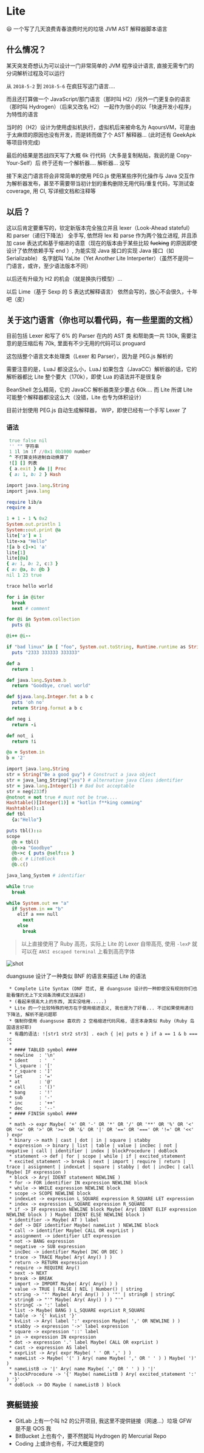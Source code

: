 # Lite

😃 一个写了几天浪费青春浪费时光的垃圾 JVM AST 解释器脚本语言

## 什么情况？

某天突发奇想认为可以设计一门非常简单的 JVM 程序设计语言, 直接无需专门的分词解析过程及可以运行

从 `2018-5-2` 到 `2018-5-6` 在疯狂写这门语言....

而且还打算做一个 JavaScript/那门语言（那时叫 H2）/另外一门更复杂的语言（那时叫 Hydrogen）（后来又改名 H2） 一起作为很小的以「快速开发小程序」 为特性的语言

当时的（H2）设计为使用虚拟机执行，虚拟机后来被命名为 AqoursVM，可是由于太麻烦的原因也没有开发，而是转而做了个 AST 解释器... (此时还有 GeekApk 等项目待完成)

最后的结果是苦战四天写了大概 6k 行代码（大多是复制粘贴，我说的是 Copy-Your-Self）后 终于还有一个解析器.... 解析器... 没写

接下来这门语言将会非常简单的使用 PEG.js 使用某些序列化操作与 Java 交互作为解析器发布，甚至不需要带当初计划的重构删除无用代码/重复代码，写测试查 coverage, 用 CI, 写详细文档和注释等

## 以后？

这以后肯定要重写的，钦定新版本完全独立并且 lexer（Look-Ahead stateful） 和 parser（递归下降法） 全手写, 依然将 lex 和 parse 作为两个独立进程, 并且添加 case 表达式和基于缩进的语意（现在的版本由于某些比较 ~~fucking~~ 的原因即使设计了依然依赖手写 end ）, 为能实现 Java 接口的实现 Java 接口（如 Serializable） 名字就叫 YaLite（Yet Another Lite Interperter）（虽然不是同一门语言，或许，至少语法版本不同）

以后还有升级为 H2 的机会（就是换执行模型）...

以后 Lime（基于 Sexp 的 S 表达式解释语言） 依然会写的，放心不会很久，十年吧（皮）

## 关于这门语言（你也可以看代码，有一些里面的文档）

目前包括 Lexer 和写了 6% 的 Parser 在内的 AST 类 和帮助类一共 130k, 需要注意的是压缩后有 70k, 里面有不少无用的代码可以 proguard

这包括整个语言文本处理类（Lexer 和 Parser），因为是 PEG.js 解析的

需要注意的是，LuaJ 都没这么小，LuaJ 如果包含（JavaCC）解析器的话，它的解析器都比 Lite 整个要大（170k），即使 Lua 的语法并不是很复杂

BeanShell 怎么精简，它的 JavaCC 解析器类至少要占 60k.... 而 Lite 所谓 Lite 可能整个解释器都没这么大（没错，Lite 也专为体积设计）

目前计划使用 PEG.js 自动生成解释器， WIP，即使已经有一个手写 Lexer 了

### 语法

```ruby
 true false nil
 '' "" 字符串
 1 1l 1n 1f //0x1 0b1000 number
 ^ 不打算支持进制自动换算了
 ![] [] 列表
 { a.exit } do || Proc
 { a: 1, b: 2 } Hash

import java.lang.String
import java.lang

require lib/a
require a

1 + 1 - 1 % 0x2
System.out.println 1
System::out.print @a
lite['a'] = 1
lite->a "Hello"
![a b c]->1 'a'
lite[1]
lite[@a]
{ a: 1, b: 2, c:3 }
{ a: @a, b: @b }
nil 1 23 true

trace hello world

for i in @iter
  break
  next # comment

for @i in System.collection
  puts @i

@i++ @i--

if "bad linux" in [ "foo", System.out.toString, Runtime.runtime as String ]
  puts "2333 333333 333333"

def a
  return 1

def java.lang.System.b
  return "Goodbye, cruel world"

def $java.lang.Integer.fmt a b c
  puts 'oh no'
  return String.format a b c

def neg i
  return -i

def not_ i
  return !i

@a = System.in
b = '2'

import java.lang.String
str = String("Be a good guy") # Construct a java object
str = java_lang_String("yes") # alternative java Class identifier
str = java.lang.Integer(1) # Bad but acceptable
str = neg(233f)
@notnot = not true # must not be true....
Hashtable()[Integer(1)] = "kotlin f**king comming"
Hashtable()::1
def tbl
  {a:"Hello"}

puts tbl()::a
scope
  @b = tbl()
  @b->a "Goodbye"
  @b->c { puts @self::a }
  @b.c # LiteBlock
  @b.c()

java_lang_System # identifier

while true
  break

while System.out == "a"
  if System.in == "b"
    elif a === null
      next
    else
      break
```

> 以上直接使用了 Ruby 高亮，实际上 Lite 的 Lexer 自带高亮, 使用 `-lexP` 就可以在 `ANSI escaped terminal` 上看到高亮字体

![shot](https://github.com/duangsuse/Lite/raw/master/2018-05-06%2015-26-53%E5%B1%8F%E5%B9%95%E6%88%AA%E5%9B%BE.png)

duangsuse 设计了一种类似 BNF 的语言来描述 Lite 的语法

```plain
 * Complete Lite Syntax (DNF 范式, 是 duangsuse 设计的一种即使没有规则你们也能看懂的无上下文词条流模式文法描述)
 * (看起来很高大上的东西, 其实没啥用.....)
 * Lite 的一个比较特殊的地方在于使用缩进语义, 我也是为了好看... 不过如果使用递归下降法, 解析不是问题耶
 * 强制你使用 duangsuse 喜欢的 2 空格缩进代码风格, 语言本身类似 Ruby (Ruby 岛国语言好耶)
 * 有趣的语法: ![str1 str2 str3] . each { |e| puts e } if a == 1 & b === :c
 *
 * #### TABLED symbol ####
 * newline  : '\n'
 * ident    : '  '
 * l_square : '['
 * r_square : ']'
 * let      : '='
 * at       : '@'
 * call     : '()'
 * bang     : '!'
 * sub      : '-'
 * inc      : '++'
 * dec      : '--'
 * #### FINISH symbol ####
 *
 * math -> expr Maybe( '+' OR '-' OR '*' OR '/' OR '**' OR '%' OR '<' OR '<=' OR '>' OR '>=' OR '&' OR '|' OR '==' OR '===' OR '!=' OR '<<' ) expr
 * binary -> math | cast | dot | in | square | stabby
 * expression -> binary | list | table | value | incDec | not | negative | call | identifier | index | blockProcedure | doBlock
 * statement -> def | for | scope | while | if | excited_statement
 * excited_statement -> break | next | import | require | return | trace | assignment | indexLet | square | stabby | dot | incDec | call Maybe( IF expression )
 * block -> Ary( IDENT statement NEWLINE )
 * for -> FOR identifier IN expression NEWLINE block
 * while -> WHILE expression NEWLINE block
 * scope -> SCOPE NEWLINE block
 * indexLet -> expression L_SQUARE expression R_SQUARE LET expression
 * index -> expression L_SQUARE expression R_SQUARE
 * if -> IF expression NEWLINE block Maybe( Ary( IDENT ELIF expression NEWLINE block ) ) Maybe( IDENT ELSE NEWLINE block )
 * identifier -> Maybe( AT ) label
 * def -> DEF identifier Maybe( nameList ) NEWLINE block
 * call -> identifier Maybe( CALL OR exprList )
 * assignment -> identifier LET expression
 * not -> BANG expression
 * negative -> SUB expression
 * incDec -> identifier Maybe( INC OR DEC )
 * trace -> TRACE Maybe( Ary( Any() ) )
 * return -> RETURN expression
 * require -> REQUIRE Any()
 * next -> NEXT
 * break -> BREAK
 * import -> IMPORT Maybe( Ary( Any() ) )
 * value -> TRUE | FALSE | NIL | Number() | string
 * string -> '"' Maybe( Ary( Any() ) ) '"' | stringB | stringC
 * stringB -> "'" Maybe( Ary( Any() ) ) "'"
 * stringC -> ':' label
 * list -> Maybe( BANG ) L_SQUARE exprList R_SQUARE
 * table -> '{' kvList '}'
 * kvList -> Ary( label ':' expression Maybe( ',' OR NEWLINE ) )
 * stabby -> expression '->' label expression
 * square -> expression '::' label
 * in -> expression IN expression
 * dot -> expression '.' label Maybe( CALL OR exprList )
 * cast -> expression AS label
 * exprList -> Ary( expr Maybe( ' ' OR ',' ) )
 * nameList -> Maybe( '(' ) Ary( name Maybe( ',' OR ' ' ) ) Maybe( ')' )
 * nameListB -> '|' Ary( name Maybe( ',' OR ' ' ) ) '|'
 * blockProcedure -> '{' Maybe( nameListB ) Ary( excited_statement ':' ) '}'
 * doBlock -> DO Maybe ( nameListB ) block
```

## 赛艇链接

+ GitLab 上有一个叫 h2 的公开项目, 我这里不提供链接（网速...）垃圾 GFW 是不是 QOS 我
+ BitBucket 上也有个，要不然就叫 Hydrogen 的 Mercurial Repo
+ Coding 上或许也有，不过大概是空的

